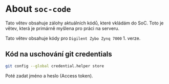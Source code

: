 # About `soc-code`
Tato větev obsahuje zálohy aktuálních kódů, které vkládám do SoC. Toto je větev, která je primárně myšlena pro práci na serveru.

Tato větev obsahuje kódy pro `Digilent Zybo Zynq 7000` 1. verze.

## Kód na uschování git credentials
```bash
git config --global credential.helper store
```
Poté zadat jméno a heslo (Access token).
